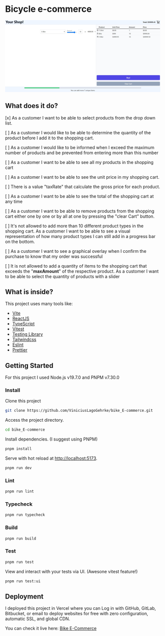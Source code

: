 # Bicycle e-commerce

![Desktop Preview](desktop-preview.jpg)

## What does it do?

[x]  As a customer I want to be able to select products from the drop down list.

[ ]  As a customer I would like to be able to determine the quantity of the product before I add it to the shopping cart.

[ ]  As a customer I would like to be informed when I exceed the maximum number of products and be prevented from entering more than this number

[ ]  As a customer I want to be able to see all my products in the shopping cart

[ ]  As a customer I want to be able to see the unit price in my shopping cart.

[ ] There is a value "taxRate" that calculate the gross price for each product.

[ ]  As a customer I want to be able to see the total of the shopping cart at any time

[ ]  As a customer I want to be able to remove products from the shopping cart either one by one or by all at one by pressing the "clear Cart" button.

[ ]  It's not allowed to add more than 10 different product types in the shopping cart. As a customer I want to be able to see a visual representation of how many product types I can still add in a progress bar on the bottom.

[ ]  As a customer I want to see a graphical overlay when I confirm the purchase to know that my order was successful

[ ]  It is not allowed to add a quantity of items to the shopping cart that exceeds the "**maxAmount**" of the respective product. As a customer I want to be able to select the quantity of products with a slider

## What is inside?

This project uses many tools like:

- [Vite](https://vitejs.dev)
- [ReactJS](https://reactjs.org)
- [TypeScript](https://www.typescriptlang.org)
- [Vitest](https://vitest.dev)
- [Testing Library](https://testing-library.com)
- [Tailwindcss](https://tailwindcss.com)
- [Eslint](https://eslint.org)
- [Prettier](https://prettier.io)

## Getting Started

For this project I used Node.js v19.7.0 and PNPM v7.30.0

### Install

Clone this project

```bash
git clone https://github.com/ViniciusLagoGehrke/bike_E-commerce.git
```

Access the project directory.

```bash
cd bike_E-commerce
```

Install dependencies. (I suggest using PNPM)

```bash
pnpm install
```

Serve with hot reload at <http://localhost:5173>.

```bash
pnpm run dev
```

### Lint

```bash
pnpm run lint
```

### Typecheck

```bash
pnpm run typecheck
```

### Build

```bash
pnpm run build
```

### Test

```bash
pnpm run test
```

View and interact with your tests via UI. (Awesone vitest feature!)

```bash
pnpm run test:ui
```

## Deployment

I deployed this project in Vercel where you can Log in with GitHub, GitLab, Bitbucket, or email to deploy websites for free with zero configuration, automatic SSL, and global CDN.

You can check it live here: [Bike E-Commerce]()

